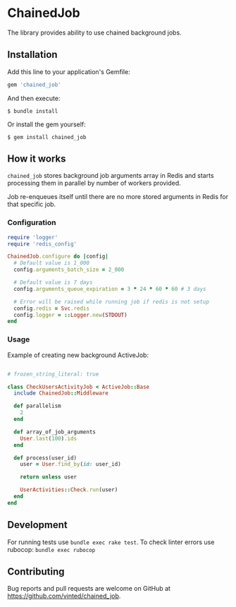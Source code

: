# ChainedJob

The library provides ability to use chained background jobs.

## Installation

Add this line to your application's Gemfile:

```ruby
gem 'chained_job'
```

And then execute:

    $ bundle install

Or install the gem yourself:

    $ gem install chained_job


## How it works

`chained_job` stores background job arguments array in Redis and starts processing them in parallel by number of workers provided.

Job re-enqueues itself until there are no more stored arguments in Redis for that specific job.

### Configuration

```ruby
require 'logger'
require 'redis_config'

ChainedJob.configure do |config|
  # Default value is 1_000
  config.arguments_batch_size = 2_000

  # Default value is 7 days
  config.arguments_queue_expiration = 3 * 24 * 60 * 60 # 3 days

  # Error will be raised while running job if redis is not setup
  config.redis = Svc.redis
  config.logger = ::Logger.new(STDOUT)
end
```

### Usage

Example of creating new background ActiveJob:

```ruby

# frozen_string_literal: true

class CheckUsersActivityJob < ActiveJob::Base
  include ChainedJob::Middleware

  def parallelism
    2
  end

  def array_of_job_arguments
    User.last(100).ids
  end

  def process(user_id)
    user = User.find_by(id: user_id)

    return unless user

    UserActivities::Check.run(user)
  end
end
```

## Development

For running tests use `bundle exec rake test`.
To check linter errors use rubocop: `bundle exec rubocop`

## Contributing

Bug reports and pull requests are welcome on GitHub at https://github.com/vinted/chained_job.
